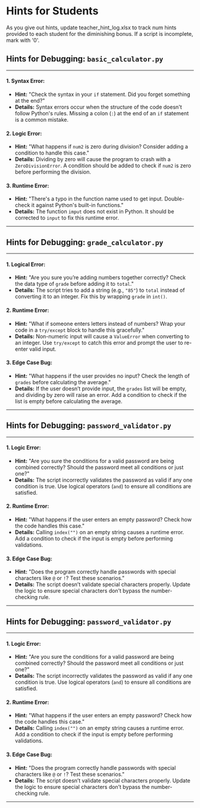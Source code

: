 # Hints for Students
As you give out hints, update teacher_hint_log.xlsx to track num hints provided to each student for the diminishing bonus. If a script is incomplete, mark with '0'. 

## **Hints for Debugging: `basic_calculator.py`**

---

#### **1. Syntax Error:**
- **Hint:** "Check the syntax in your `if` statement. Did you forget something at the end?"
- **Details:** Syntax errors occur when the structure of the code doesn't follow Python's rules. Missing a colon (`:`) at the end of an `if` statement is a common mistake.

#### **2. Logic Error:**
- **Hint:** "What happens if `num2` is zero during division? Consider adding a condition to handle this case."
- **Details:** Dividing by zero will cause the program to crash with a `ZeroDivisionError`. A condition should be added to check if `num2` is zero before performing the division.

#### **3. Runtime Error:**
- **Hint:** "There's a typo in the function name used to get input. Double-check it against Python's built-in functions."
- **Details:** The function `imput` does not exist in Python. It should be corrected to `input` to fix this runtime error.

---

## **Hints for Debugging: `grade_calculator.py`**

---

#### **1. Logical Error:**
- **Hint:** "Are you sure you’re adding numbers together correctly? Check the data type of `grade` before adding it to `total`."
- **Details:** The script tries to add a string (e.g., `"85"`) to `total` instead of converting it to an integer. Fix this by wrapping `grade` in `int()`.

#### **2. Runtime Error:**
- **Hint:** "What if someone enters letters instead of numbers? Wrap your code in a `try/except` block to handle this gracefully."
- **Details:** Non-numeric input will cause a `ValueError` when converting to an integer. Use `try/except` to catch this error and prompt the user to re-enter valid input.

#### **3. Edge Case Bug:**
- **Hint:** "What happens if the user provides no input? Check the length of `grades` before calculating the average."
- **Details:** If the user doesn’t provide input, the `grades` list will be empty, and dividing by zero will raise an error. Add a condition to check if the list is empty before calculating the average.

---

## **Hints for Debugging: `password_validator.py`**

---

#### **1. Logic Error:**
- **Hint:** "Are you sure the conditions for a valid password are being combined correctly? Should the password meet all conditions or just one?"
- **Details:** The script incorrectly validates the password as valid if any one condition is true. Use logical operators (`and`) to ensure all conditions are satisfied.

#### **2. Runtime Error:**
- **Hint:** "What happens if the user enters an empty password? Check how the code handles this case."
- **Details:** Calling `index("")` on an empty string causes a runtime error. Add a condition to check if the input is empty before performing validations.

#### **3. Edge Case Bug:**
- **Hint:** "Does the program correctly handle passwords with special characters like `@` or `!`? Test these scenarios."
- **Details:** The script doesn’t validate special characters properly. Update the logic to ensure special characters don’t bypass the number-checking rule.

---

## **Hints for Debugging: `password_validator.py`**

---

#### **1. Logic Error:**
- **Hint:** "Are you sure the conditions for a valid password are being combined correctly? Should the password meet all conditions or just one?"
- **Details:** The script incorrectly validates the password as valid if any one condition is true. Use logical operators (`and`) to ensure all conditions are satisfied.

#### **2. Runtime Error:**
- **Hint:** "What happens if the user enters an empty password? Check how the code handles this case."
- **Details:** Calling `index("")` on an empty string causes a runtime error. Add a condition to check if the input is empty before performing validations.

#### **3. Edge Case Bug:**
- **Hint:** "Does the program correctly handle passwords with special characters like `@` or `!`? Test these scenarios."
- **Details:** The script doesn’t validate special characters properly. Update the logic to ensure special characters don’t bypass the number-checking rule.

---
